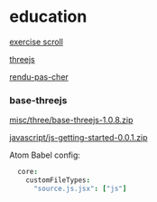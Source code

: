 # education

[exercise scroll](./javascript/exercise-scroll/)  

[threejs](./javascript/threejs/)  

[rendu-pas-cher](./motion/c4d/rendering/rendu-pas-cher/)

### base-threejs
[misc/three/base-threejs-1.0.8.zip](https://github.com/jniac/education/raw/master/misc/three/base-threejs-1.0.8.zip)  


[javascript/js-getting-started-0.0.1.zip](https://github.com/jniac/education/raw/master/javascript/js-getting-started-0.0.1.zip)

Atom Babel config:
```cson
  core:
    customFileTypes:
      "source.js.jsx": ["js"]
```

